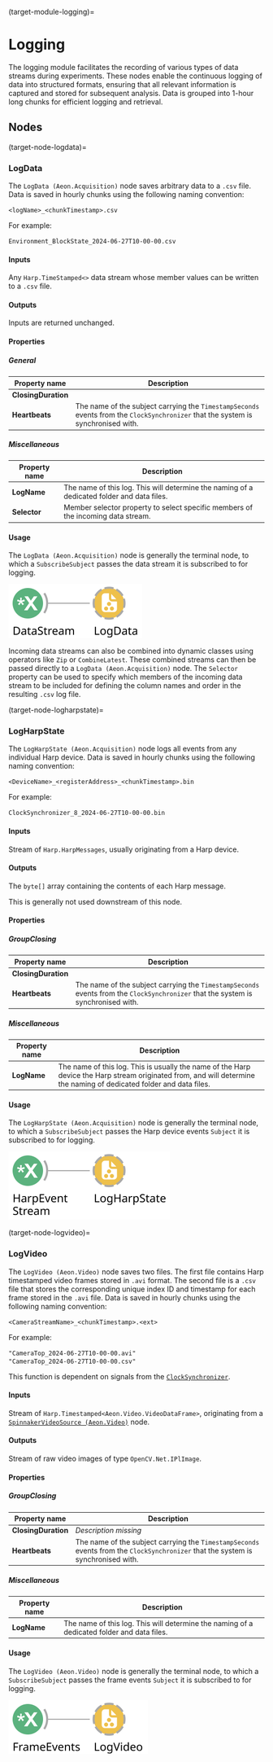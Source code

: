 (target-module-logging)=
# Logging
The logging module facilitates the recording of various types of data streams during experiments. 
These nodes enable the continuous logging of data into structured formats, ensuring that all relevant information is captured and stored for subsequent analysis.
Data is grouped into 1-hour long chunks for efficient logging and retrieval.

## Nodes
(target-node-logdata)=
### LogData 
The `LogData (Aeon.Acquisition)` node saves arbitrary data to a `.csv` file. 
Data is saved in hourly chunks using the following naming convention: 
```
<logName>_<chunkTimestamp>.csv
```
For example: 
```
Environment_BlockState_2024-06-27T10-00-00.csv
```

#### Inputs
Any `Harp.TimeStamped<>` data stream whose member values can be written to a `.csv` file.

#### Outputs
Inputs are returned unchanged. 

#### Properties
##### General
| Property name | Description                                               |
|---------------|-----------------------------------------------------------|
| **ClosingDuration** | <!-- Description missing -->                                                                              |
| **Heartbeats**      | The name of the subject carrying the `TimestampSeconds` events from the `ClockSynchronizer` that the system is synchronised with. |

##### Miscellaneous
| Property name | Description                                   |
|---------------|-----------------------------------------------|
| **LogName**         | The name of this log. This will determine the naming of a dedicated folder and data files.         | 
| **Selector**        | Member selector property to select specific members of the incoming data stream.                   |

#### Usage
The `LogData (Aeon.Acquisition)` node is generally the terminal node, to which a `SubscribeSubject` passes the data stream it is subscribed to for logging. 

![Aeon.Acquisition.LogData](../../workflows/logData.svg)

Incoming data streams can also be combined into dynamic classes using operators like `Zip` or `CombineLatest`. 
These combined streams can then be passed directly to a `LogData (Aeon.Acquisition)` node. 
The `Selector` property can be used to specify which members of the incoming data stream to be included for defining the column names and order in the resulting `.csv` log file.

(target-node-logharpstate)=
### LogHarpState 
The `LogHarpState (Aeon.Acquisition)` node logs all events from any individual Harp device. 
Data is saved in hourly chunks using the following naming convention: 
```
<DeviceName>_<registerAddress>_<chunkTimestamp>.bin
```
For example: 
```
ClockSynchronizer_8_2024-06-27T10-00-00.bin
```

#### Inputs
Stream of `Harp.HarpMessages`, usually originating from a Harp device.

#### Outputs
The `byte[]` array containing the contents of each Harp message. 
<!-- Suggestion: This is generally not passed to any operators downstream of this node. -->
This is generally not used downstream of this node. 

#### Properties
##### GroupClosing
| Property name | Description                                               |
|---------------|-----------------------------------------------------------|
| **ClosingDuration** | <!-- Description missing -->                                                                              |
| **Heartbeats**      | The name of the subject carrying the `TimestampSeconds` events from the `ClockSynchronizer` that the system is synchronised with. |

##### Miscellaneous
| Property name | Description                                   |
|---------------|-----------------------------------------------|
| **LogName** | The name of this log. This is usually the name of the Harp device the Harp stream originated from, and will determine the naming of dedicated folder and data files. |

#### Usage
The `LogHarpState (Aeon.Acquisition)` node is generally the terminal node, to which a `SubscribeSubject` passes the Harp device events `Subject` it is subscribed to for logging.

![Aeon.Acquisition.LogHarpState](../../workflows/logHarpState.svg)

(target-node-logvideo)=
### LogVideo 
The `LogVideo (Aeon.Video)` node saves two files.
The first file contains Harp timestamped video frames stored in `.avi` format.
The second file is a `.csv` file that stores the corresponding unique index ID and timestamp for each frame stored in the `.avi` file.
Data is saved in hourly chunks using the following naming convention: 
```
<CameraStreamName>_<chunkTimestamp>.<ext>
```
For example: 
```
"CameraTop_2024-06-27T10-00-00.avi"
"CameraTop_2024-06-27T10-00-00.csv"
```
<!-- Clarify what function and why? 
TODO: Fix clock synchronizer link -->
This function is dependent on signals from the [`ClockSynchronizer`](../HardwareDevices/ClockSynchronizer/clocksynchronizer.md).

#### Inputs
Stream of `Harp.Timestamped<Aeon.Video.VideoDataFrame>`, originating from a [`SpinnakerVideoSource (Aeon.Video)`](target-node-spinnakervideosource) node.

#### Outputs
Stream of raw video images of type `OpenCV.Net.IPlImage`. 

#### Properties
##### GroupClosing
| Property name | Description                                               |
|---------------|-----------------------------------------------------------|
| **ClosingDuration** | *Description missing*                                                                              |
| **Heartbeats**      | The name of the subject carrying the `TimestampSeconds` events from the `ClockSynchronizer` that the system is synchronised with. |

##### Miscellaneous
| Property name | Description                                   |
|---------------|-----------------------------------------------|
| **LogName**         | The name of this log. This will determine the naming of a dedicated folder and data files.         | 

#### Usage
The `LogVideo (Aeon.Video)` node is generally the terminal node, to which a `SubscribeSubject` passes the frame events `Subject` it is subscribed to for logging.

![Aeon.Video.LogVideo](../../workflows/logVideo.svg)

<!-- To be completed
## GUI
Description of any user interface components and visualisers.

## Logging
Information on logging functionalities, nodes involved, and schemas for recorded data.

**Data schema**

| Register name         | Access | Address | Type    | Mask type          | Description                                   |
|-----------------------|--------|---------|---------|--------------------|-----------------------------------------------|
| **Register1**         | Access | Address | `Type`  | Mask               | Description of Register1                      |
| **Register2**         | Access | Address | `Type`  | Mask               | Description of Register2                      |

(For not virtual harp devices) a full list of the available registers for the `device name` see the corresponding [device.yml](link-to-harprepo-device.yml)

## State persistence
Information on state recovery or persistence requirements, if applicable.

## Alerts
Explanation of any alert configurations and links to guides or further configuration steps.
 -->